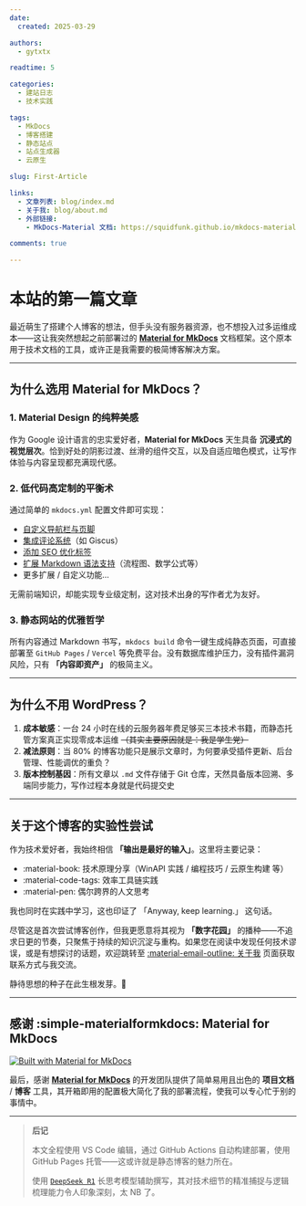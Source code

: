```yaml
---
date:
  created: 2025-03-29

authors:
  - gytxtx

readtime: 5

categories:
  - 建站日志
  - 技术实践

tags:
  - MkDocs
  - 博客搭建
  - 静态站点
  - 站点生成器
  - 云原生

slug: First-Article

links:
  - 文章列表: blog/index.md
  - 关于我: blog/about.md
  - 外部链接:
    - MkDocs-Material 文档: https://squidfunk.github.io/mkdocs-material/

comments: true

---
```


# 本站的第一篇文章

最近萌生了搭建个人博客的想法，但手头没有服务器资源，也不想投入过多运维成本——这让我突然想起之前部署过的 **[Material for MkDocs](https://github.com/squidfunk/mkdocs-material/)** 文档框架。这个原本用于技术文档的工具，或许正是我需要的极简博客解决方案。

<!-- more -->

---

## 为什么选用 Material for MkDocs？

### 1. Material Design 的纯粹美感

作为 Google 设计语言的忠实爱好者，**Material for MkDocs** 天生具备 **沉浸式的视觉层次**。恰到好处的阴影过渡、丝滑的组件交互，以及自适应暗色模式，让写作体验与内容呈现都充满现代感。

### 2. 低代码高定制的平衡术

通过简单的 `mkdocs.yml` 配置文件即可实现：

- [自定义导航栏与页脚](https://squidfunk.github.io/mkdocs-material/setup/)
- [集成评论系统](https://squidfunk.github.io/mkdocs-material/setup/adding-a-comment-system/)（如 Giscus）
- [添加 SEO 优化标签](https://squidfunk.github.io/mkdocs-material/setup/setting-up-tags/)
- [扩展 Markdown 语法支持](https://squidfunk.github.io/mkdocs-material/reference/)（流程图、数学公式等）
- 更多扩展 / 自定义功能...

无需前端知识，却能实现专业级定制，这对技术出身的写作者尤为友好。

### 3. 静态网站的优雅哲学

所有内容通过 Markdown 书写，`mkdocs build` 命令一键生成纯静态页面，可直接部署至 `GitHub Pages` / `Vercel` 等免费平台。没有数据库维护压力，没有插件漏洞风险，只有 **「内容即资产」** 的极简主义。

---

## 为什么不用 WordPress？

1. **成本敏感**：一台 24 小时在线的云服务器年费足够买三本技术书籍，而静态托管方案真正实现零成本运维 ~~（其实主要原因就是：我是学生党）~~
2. **减法原则**：当 80% 的博客功能只是展示文章时，为何要承受插件更新、后台管理、性能调优的重负？
3. **版本控制基因**：所有文章以 `.md` 文件存储于 Git 仓库，天然具备版本回溯、多端同步能力，写作过程本身就是代码提交史

---

## 关于这个博客的实验性尝试

作为技术爱好者，我始终相信 **「输出是最好的输入」**。这里将主要记录：

- :material-book: 技术原理分享（WinAPI 实践 / 编程技巧 / 云原生构建 等）
- :material-code-tags: 效率工具链实践
- :material-pen: 偶尔跨界的人文思考

我也同时在实践中学习，这也印证了 「Anyway, keep learning.」 这句话。

尽管这是首次尝试博客创作，但我更愿意将其视为 **「数字花园」** 的播种——不追求日更的节奏，只聚焦于持续的知识沉淀与重构。如果您在阅读中发现任何技术谬误，或是有想探讨的话题，欢迎跳转至 [:material-email-outline: 关于我](https://gytxtx.github.io/Blog/blog/about/) 页面获取联系方式与我交流。

静待思想的种子在此生根发芽。🌱

---

## 感谢 :simple-materialformkdocs: Material for MkDocs

[![Built with Material for MkDocs](https://img.shields.io/badge/Material_for_MkDocs-526CFE?style=for-the-badge&logo=MaterialForMkDocs&logoColor=white)](https://squidfunk.github.io/mkdocs-material/)

最后，感谢 **[Material for MkDocs](https://github.com/squidfunk/mkdocs-material/)** 的开发团队提供了简单易用且出色的 **项目文档** / **博客** 工具，其开箱即用的配置极大简化了我的部署流程，使我可以专心忙于别的事情中。

---

> **后记**
>
> 本文全程使用 VS Code 编辑，通过 GitHub Actions 自动构建部署，使用 GitHub Pages 托管——这或许就是静态博客的魅力所在。
>
> 使用 [`DeepSeek R1`](https://www.deepseek.com/) 长思考模型辅助撰写，其对技术细节的精准捕捉与逻辑梳理能力令人印象深刻，太 NB 了。
